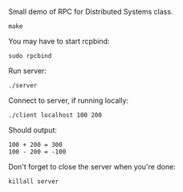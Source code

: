 Small demo of RPC for Distributed Systems class.

    make

You may have to start rcpbind:

    sudo rpcbind

Run server:

    ./server


Connect to server, if running locally:

    ./client localhost 100 200

Should output:

    100 + 200 = 300
    100 - 200 = -100

Don't forget to close the server when you're done:

    killall server

